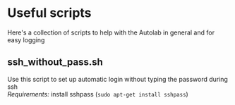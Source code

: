 # Useful scripts

Here's a collection of scripts to help with the Autolab in general and for easy logging

## ssh_without_pass.sh

Use this script to set up automatic login without typing the password during ssh  
_Requirements:_ install sshpass (`sudo apt-get install sshpass`)
